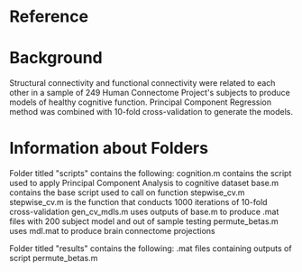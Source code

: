 # Reference

# Background
Structural connectivity and functional connectivity were related to each other in a sample of 249 Human Connectome Project's subjects to produce models of healthy cognitive function. Principal Component Regression method was combined with 10-fold cross-validation to generate the models. 

# Information about Folders

Folder titled "scripts" contains the following:
cognition.m contains the script used to apply Principal Component Analysis to cognitive dataset
base.m contains the base script used to call on function stepwise_cv.m
stepwise_cv.m is the function that conducts 1000 iterations of 10-fold cross-validation
gen_cv_mdls.m uses outputs of base.m to produce .mat files with 200 subject model and out of sample testing
permute_betas.m uses mdl.mat to produce brain connectome projections

Folder titled "results" contains the following:
.mat files containing outputs of script permute_betas.m
